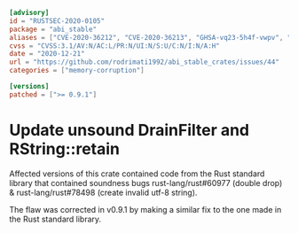```toml
[advisory]
id = "RUSTSEC-2020-0105"
package = "abi_stable"
aliases = ["CVE-2020-36212", "CVE-2020-36213", "GHSA-vq23-5h4f-vwpv", "GHSA-wqxc-qrq4-w5v4"]
cvss = "CVSS:3.1/AV:N/AC:L/PR:N/UI:N/S:U/C:N/I:N/A:H"
date = "2020-12-21"
url = "https://github.com/rodrimati1992/abi_stable_crates/issues/44"
categories = ["memory-corruption"]

[versions]
patched = [">= 0.9.1"]
```

# Update unsound DrainFilter and RString::retain

Affected versions of this crate contained code from the Rust standard library that contained soundness bugs rust-lang/rust#60977 (double drop) & rust-lang/rust#78498 (create invalid utf-8 string).

The flaw was corrected in v0.9.1 by making a similar fix to the one made in the Rust standard library.
